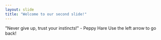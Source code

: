 ```yaml
---
layout: slide
title: "Welcome to our second slide!"
---
```

"Never give up, trust your instincts!" - Peppy Hare
Use the left arrow to go back!

